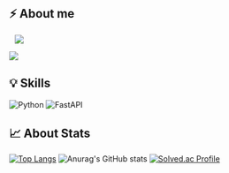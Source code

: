 ## ⚡️ About me

<a href="https://keem.tistory.com/">
    <img 
        src="http://img.shields.io/badge/-Tech%20Blog-green?style=flat&link=https://keem.tistory.com"
        style="height : auto; margin-left : 10px; margin-right : 10px;"/>
</a>

<a href="mailto:hurrush@kyonggi.ac.kr"><img src="https://img.shields.io/badge/Gmail-D0A9F5?style=flat-square&logo=Gmail&logoColor=white&link=mailto:hurrush@kyonggi.ac.kr"/></a>


## 💡 Skills
![Python](https://img.shields.io/badge/Python-3776AB.svg?&style=for-the-badge&logo=Python&logoColor=white)
![FastAPI](https://img.shields.io/badge/FastAPI-005571?style=for-the-badge&logo=fastapi)

## 📈 About Stats
[![Top Langs](https://github-readme-stats.vercel.app/api/top-langs/?username=keem-hyun&layout=compact&theme=merko)](https://github.com/anuraghazra/github-readme-stats)
![Anurag's GitHub stats](https://github-readme-stats.vercel.app/api?username=keem-hyun&show_icons=true&theme=merko)
[![Solved.ac Profile](http://mazassumnida.wtf/api/v2/generate_badge?boj=hurrush)](https://solved.ac/hurrush/)


